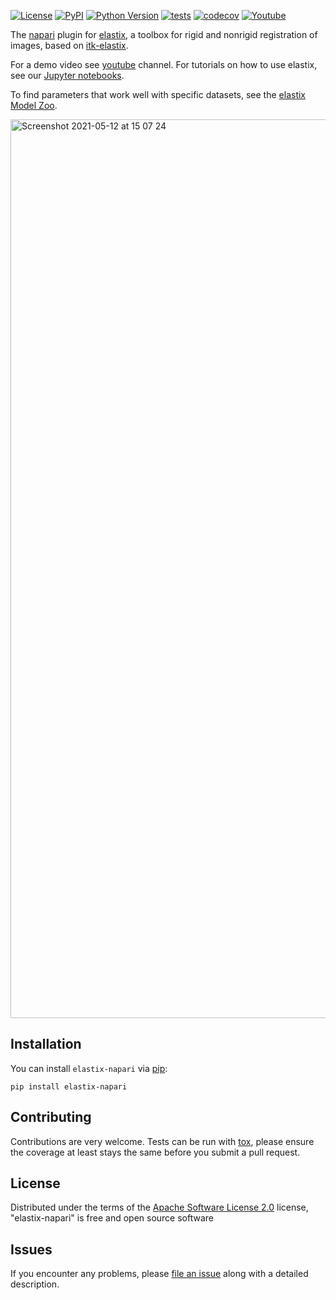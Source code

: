 
[![License](https://img.shields.io/pypi/l/elastix-napari.svg?color=green)](https://github.com/SuperElastix/elastix-napari/raw/main/LICENSE)
[![PyPI](https://img.shields.io/pypi/v/elastix-napari.svg?color=green)](https://pypi.org/project/elastix-napari)
[![Python Version](https://img.shields.io/pypi/pyversions/elastix-napari.svg?color=green)](https://python.org)
[![tests](https://github.com/SuperElastix/elastix-napari/workflows/tests/badge.svg)](https://github.com/SuperElastix/elastix-napari/actions)
[![codecov](https://codecov.io/gh/SuperElastix/elastix-napari/branch/main/graph/badge.svg)](https://codecov.io/gh/SuperElastix/elastix-napari)
[![Youtube](https://img.shields.io/badge/YouTube-Demo-red)](https://www.youtube.com/watch?v=GzbP-qUR034)

The [napari] plugin for [elastix], a toolbox for rigid and nonrigid registration of images, based on [itk-elastix].

For a demo video see [youtube] channel.
For tutorials on how to use elastix, see our [Jupyter notebooks].

To find parameters that work well with specific datasets, see the [elastix Model Zoo].

<img width="1438" alt="Screenshot 2021-05-12 at 15 07 24" src="https://user-images.githubusercontent.com/33719474/117980045-d6009b00-b333-11eb-9976-f64d34f4f7cc.png">

## Installation

You can install `elastix-napari` via [pip]:

    pip install elastix-napari

## Contributing

Contributions are very welcome. Tests can be run with [tox], please ensure
the coverage at least stays the same before you submit a pull request.

## License

Distributed under the terms of the [Apache Software License 2.0] license,
"elastix-napari" is free and open source software

## Issues

If you encounter any problems, please [file an issue] along with a detailed description.

[napari]: https://github.com/napari/napari
[Cookiecutter]: https://github.com/audreyr/cookiecutter
[@napari]: https://github.com/napari
[Apache Software License 2.0]: http://www.apache.org/licenses/LICENSE-2.0
[cookiecutter-napari-plugin]: https://github.com/napari/cookiecutter-napari-plugin
[file an issue]: https://github.com/SuperElastix/elastix-napari/issues
[tox]: https://tox.readthedocs.io/en/latest/
[pip]: https://pypi.org/project/pip/
[PyPI]: https://pypi.org/
[elastix]: https://elastix.lumc.nl/
[itk-elastix]: https://github.com/InsightSoftwareConsortium/ITKElastix
[elastix Model Zoo]: https://elastix.lumc.nl/modelzoo/
[Jupyter notebooks]: https://mybinder.org/v2/gh/InsightSoftwareConsortium/ITKElastix/master?urlpath=lab/tree/examples%2FITK_Example01_SimpleRegistration.ipynb
[youtube]: https://www.youtube.com/watch?v=GzbP-qUR034
